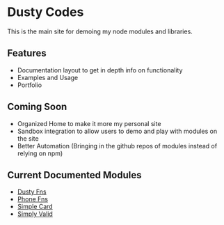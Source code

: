 # Dusty Codes

This  is the main site for demoing my node modules and libraries.

## Features

- Documentation layout to get in depth info on functionality
- Examples and Usage
- Portfolio

## Coming Soon

- Organized Home to make it more my personal site
- Sandbox integration to allow users to demo and play with modules on the site
- Better Automation (Bringing in the github repos of modules instead of relying on npm)

## Current Documented Modules

- [Dusty Fns](https://github.com/dhershman1/dustyjs)
- [Phone Fns](https://github.com/dhershman1/phone-fns)
- [Simple Card](https://github.com/dhershman1/simple-card)
- [Simply Valid](https://github.com/dhershman1/simply_valid)
